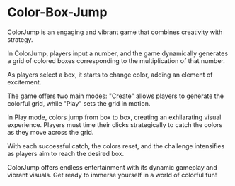 # Color-Box-Jump

ColorJump is an engaging and vibrant game that combines creativity with strategy. 


In ColorJump, players input a number, and the game dynamically generates a grid of colored boxes corresponding to the multiplication of that number. 

As players select a box, it starts to change color, adding an element of excitement. 

The game offers two main modes: "Create" allows players to generate the colorful grid, while "Play" sets the grid in motion. 

In Play mode, colors jump from box to box, creating an exhilarating visual experience. Players must time their clicks strategically to catch the colors as they move across the grid. 


With each successful catch, the colors reset, and the challenge intensifies as players aim to reach the desired box. 


ColorJump offers endless entertainment with its dynamic gameplay and vibrant visuals. Get ready to immerse yourself in a world of colorful fun!
